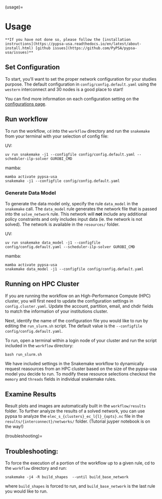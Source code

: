 (usage)=
# Usage

```{note}
**If you have not done so, please follow the [installation instructions](https://pypsa-usa.readthedocs.io/en/latest/about-install.html) [github issues](https://github.com/PyPSA/pypsa-usa/issues)**
```

## Set Configuration

To start, you'll want to set the proper network configuration for your studies purpose. The default configuration in `config/config.default.yaml` using the `western` interconnect and 30 nodes is a good place to start!

You can find more information on each configuration setting on the [configurations page](https://pypsa-usa.readthedocs.io/en/latest/config-configuration.html).


## Run workflow

To run the workflow, `cd` into the `workflow` directory and run the `snakemake` from your terminal with your selection of config file:

UV:
```console
uv run snakemake -j1 --configfile config/config.default.yaml --scheduler-ilp-solver GUROBI_CMD
```

mamba:
```console
mamba activate pypsa-usa
snakemake -j1 --configfile config/config.default.yaml
```

### Generate Data Model

To generate the data model only, specify the rule `data_model` in the `snakemake` call. The `data_model` rule generates the network file that is passed into the `solve_network` rule. This network will **not** include any additional policy constraints and only includes input data (ie. the network is not solved). The network is available in the `resources/` folder.

UV:
```console
uv run snakemake data_model -j1 --configfile config/config.default.yaml --scheduler-ilp-solver GUROBI_CMD
```

mamba:
```console
mamba activate pypsa-usa
snakemake data_model -j1 --configfile config/config.default.yaml
```


## Running on HPC Cluster

If you are running the workflow on an High-Performance Compute (HPC) cluster, you will first need to update the configuration settings in `config.cluster.yaml`. Update the account, partition, email, and chdir fields to match the information of your institutions cluster.

Next, identify the name of the configuration file you would like to run by editing the `run_slurm.sh` script. The default value is the `--configfile config/config.default.yaml`.

To run, open a terminal within a login node of your cluster and run the script included in the `workflow` directory:

```console
bash run_slurm.sh
```

We have included settings in the Snakemake workflow to dynamically request reasources from an HPC cluster based on the size of the pypsa-usa model you decide to run. To modify these resource selections checkout the `memory` and `threads` fields in individual snakemake rules.

## Examine Results

Result plots and images are automatically built in the `workflow/results` folder. To further analyze the results of a solved network, you can use pypsa to analyze the `elec_s_{clusters}_ec_l{l}_{opts}.nc` file in the `results/{interconnect}/networks/` folder. (Tutorial juyper notebook is on the way!)

(troubleshooting)=
## Troubleshooting:

To force the execution of a portion of the workflow up to a given rule, cd to the `workflow` directory and run:

```console
snakemake -j4 -R build_shapes  --until build_base_network
```
where `build_shapes` is forced to run, and `build_base_network` is the last rule you would like to run.
